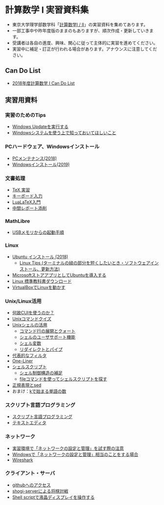 # 計算数学 I 実習資料集
- 東京大学理学部数学科「[計算数学I / II](https://sites.google.com/g.ecc.u-tokyo.ac.jp/kspage)」の実習資料を集めてあります。
- 一部工事中や昨年度版のままのもありますが、順次作成・更新していきます。
- 受講者は各自の進度、興味、関心に従って主体的に実習を進めてください。
- 実習中に補足・訂正が行われる場合があります。アナウンスに注意してください。

## Can Do List
* [2018年度計算数学 I Can Do List](contents/candolist.md)

## 実習用資料
### 実習のためのTips
- [Windows Updateを実行する](contents/windowsupdate.md)
- [Windowsシステムを使う上で知っておいてほしいこと](contents/usewindows.md)

### PCハードウェア、Windowsインストール
- [PCメンテナンス(2018)](https://sites.google.com/g.ecc.u-tokyo.ac.jp/ks2018-tsuchiya/pcメンテナンス2018)
- [Windowsインストール(2019)](contents/windowsinstall.md)

### 文書処理
- [TeX 実習](contents/tex/tex_practice.md)
- [キーボード入力](contents/tex/keyboard_practice.md)
- [LuaLaTeX入門](contents/tex/lualatex.md)
- [中間レポート添削](contents/tex/tensaku_2018.md)

### MathLibre
- [USBメモリからの起動手順](https://docs.google.com/presentation/d/1Hlz_6NpWCqOpGR78u4KOTNPCoO-N1DJ0vZxbEUCG8zc/edit?usp=sharing)

### Linux
- [Ubuntu インストール (2018)](contents/linux/install.md)
  - [Linux Tips (ターミナルの緑の部分を短くしたいとき・ソフトウェアインストール、更新方法)](contents/linux/linuxtips.md)
- [MicrosoftストアアプリとしてUbuntuを導入する](contents/linux/store.md)
- [Linux 標準教科書ダウンロード](contents/linux/linuxtexts.md)
- [VirtualBoxでLinuxを動かす](contents/linux/vb.md)

### Unix/Linux活用
- [何故CUIを使うのか？](contents/linux/why_CUI.md)
- [Unixコマンドクイズ](contents/linux/quiz.md)
- [Unixシェルの活用](contents/linux/shell.md)
  - [コマンド行の展開とクォート](contents/linux/cmdline.md)
  - [シェルのユーザサポート機能](contents/linux/usersupport.md)
  - [シェル変数](contents/linux/shellvar.md)
  - [リダイレクトとパイプ](contents/linux/pipe.md)
- [代表的なフィルタ](contents/linux/filters.md)
- [One-Liner](contents/linux/one-liner.md)
- [シェルスクリプト](contents/linux/shellscript.md)
  - [シェル制御構造の補足](contents/linux/control.md)
  - [fileコマンドを使ってシェルスクリプトを探す](contents/linux/count.md)
- [正規表現とsed](contents/linux/regexp.md)
- おまけ：[kで始まる単語の数](contents/linux/kwords.md)

### スクリプト言語プログラミング
- [スクリプト言語プログラミング](contents/script/top.md)
- [テキストエディタ](contents/script/editor.md)

### ネットワーク
- [実習環境で「ネットワークの設定と管理」を試す際の注意](contents/network/network.md)
- [Windowsで「ネットワークの設定と管理」相当のことをする場合](contents/network/windows.md)
- [Wireshark](contents/network/wireshark.md)

### クライアント・サーバ
- [githubへのアクセス](contents/network/github.md)
- [shogi-serverによる将棋対戦](contents/network/shogi.md)
- [Shell scriptで液晶ディスプレイを操作する](https://github.com/utmsks/lcdshell)
